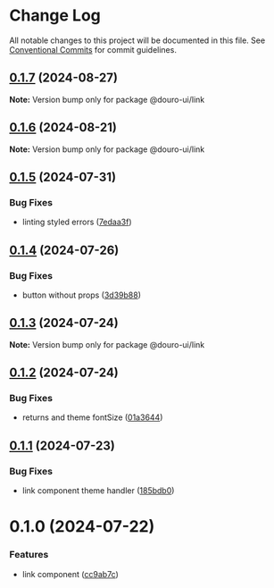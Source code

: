 # Change Log

All notable changes to this project will be documented in this file.
See [Conventional Commits](https://conventionalcommits.org) for commit guidelines.

## [0.1.7](https://github.com/Douro-ui/design-system/compare/@douro-ui/link@0.1.6...@douro-ui/link@0.1.7) (2024-08-27)

**Note:** Version bump only for package @douro-ui/link

## [0.1.6](https://github.com/Douro-ui/design-system/compare/@douro-ui/link@0.1.5...@douro-ui/link@0.1.6) (2024-08-21)

**Note:** Version bump only for package @douro-ui/link

## [0.1.5](https://github.com/Douro-ui/design-system/compare/@douro-ui/link@0.1.4...@douro-ui/link@0.1.5) (2024-07-31)

### Bug Fixes

- linting styled errors ([7edaa3f](https://github.com/Douro-ui/design-system/commit/7edaa3fe0bd8a02399bdcb18c953c35c8dcb2612))

## [0.1.4](https://github.com/Douro-ui/design-system/compare/@douro-ui/link@0.1.3...@douro-ui/link@0.1.4) (2024-07-26)

### Bug Fixes

- button without props ([3d39b88](https://github.com/Douro-ui/design-system/commit/3d39b88e503031ec760da980bd5197a7d5b24417))

## [0.1.3](https://github.com/Douro-ui/design-system/compare/@douro-ui/link@0.1.2...@douro-ui/link@0.1.3) (2024-07-24)

**Note:** Version bump only for package @douro-ui/link

## [0.1.2](https://github.com/Douro-ui/design-system/compare/@douro-ui/link@0.1.1...@douro-ui/link@0.1.2) (2024-07-24)

### Bug Fixes

- returns and theme fontSize ([01a3644](https://github.com/Douro-ui/design-system/commit/01a364462c863f11ab529f1b75cb8878ae69ac25))

## [0.1.1](https://github.com/Douro-ui/design-system/compare/@douro-ui/link@0.1.0...@douro-ui/link@0.1.1) (2024-07-23)

### Bug Fixes

- link component theme handler ([185bdb0](https://github.com/Douro-ui/design-system/commit/185bdb0e0ba2aec88990fa7b9ebc6bec3b3ddd31))

# 0.1.0 (2024-07-22)

### Features

- link component ([cc9ab7c](https://github.com/Douro-ui/design-system/commit/cc9ab7ca4e978ddea70d467e880567c930be39b7))
